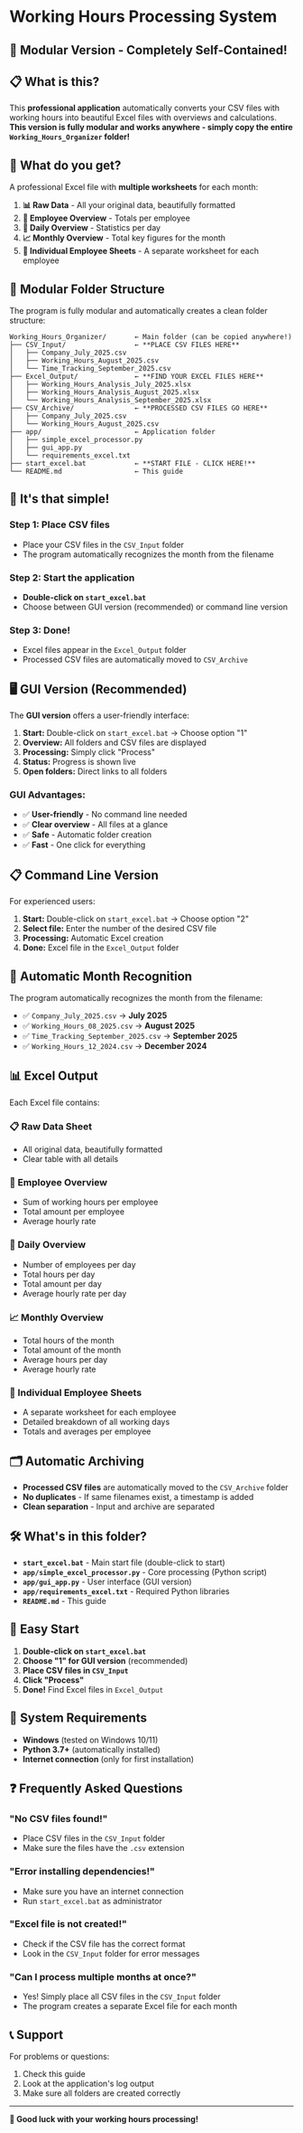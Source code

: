 # Working Hours Processing System
## 🚀 Modular Version - Completely Self-Contained!

## 📋 What is this?

This **professional application** automatically converts your CSV files with working hours into beautiful Excel files with overviews and calculations. **This version is fully modular and works anywhere - simply copy the entire `Working_Hours_Organizer` folder!**

## 🎯 What do you get?

A professional Excel file with **multiple worksheets** for each month:

1. **📊 Raw Data** - All your original data, beautifully formatted
2. **👥 Employee Overview** - Totals per employee
3. **📅 Daily Overview** - Statistics per day
4. **📈 Monthly Overview** - Total key figures for the month
5. **👤 Individual Employee Sheets** - A separate worksheet for each employee

## 📁 Modular Folder Structure

The program is fully modular and automatically creates a clean folder structure:

```
Working_Hours_Organizer/       ← Main folder (can be copied anywhere!)
├── CSV_Input/                 ← **PLACE CSV FILES HERE**
│   ├── Company_July_2025.csv
│   ├── Working_Hours_August_2025.csv
│   └── Time_Tracking_September_2025.csv
├── Excel_Output/              ← **FIND YOUR EXCEL FILES HERE**
│   ├── Working_Hours_Analysis_July_2025.xlsx
│   ├── Working_Hours_Analysis_August_2025.xlsx
│   └── Working_Hours_Analysis_September_2025.xlsx
├── CSV_Archive/               ← **PROCESSED CSV FILES GO HERE**
│   ├── Company_July_2025.csv
│   └── Working_Hours_August_2025.csv
├── app/                       ← Application folder
│   ├── simple_excel_processor.py
│   ├── gui_app.py
│   └── requirements_excel.txt
├── start_excel.bat            ← **START FILE - CLICK HERE!**
└── README.md                  ← This guide
```

## 🚀 It's that simple!

### **Step 1: Place CSV files**
- Place your CSV files in the `CSV_Input` folder
- The program automatically recognizes the month from the filename

### **Step 2: Start the application**
- **Double-click on `start_excel.bat`**
- Choose between GUI version (recommended) or command line version

### **Step 3: Done!**
- Excel files appear in the `Excel_Output` folder
- Processed CSV files are automatically moved to `CSV_Archive`

## 🖥️ GUI Version (Recommended)

The **GUI version** offers a user-friendly interface:

1. **Start:** Double-click on `start_excel.bat` → Choose option "1"
2. **Overview:** All folders and CSV files are displayed
3. **Processing:** Simply click "Process"
4. **Status:** Progress is shown live
5. **Open folders:** Direct links to all folders

### **GUI Advantages:**
- ✅ **User-friendly** - No command line needed
- ✅ **Clear overview** - All files at a glance
- ✅ **Safe** - Automatic folder creation
- ✅ **Fast** - One click for everything

## 📋 Command Line Version

For experienced users:

1. **Start:** Double-click on `start_excel.bat` → Choose option "2"
2. **Select file:** Enter the number of the desired CSV file
3. **Processing:** Automatic Excel creation
4. **Done:** Excel file in the `Excel_Output` folder

## 🔧 Automatic Month Recognition

The program automatically recognizes the month from the filename:

- ✅ `Company_July_2025.csv` → **July 2025**
- ✅ `Working_Hours_08_2025.csv` → **August 2025**
- ✅ `Time_Tracking_September_2025.csv` → **September 2025**
- ✅ `Working_Hours_12_2024.csv` → **December 2024**

## 📊 Excel Output

Each Excel file contains:

### **📋 Raw Data Sheet**
- All original data, beautifully formatted
- Clear table with all details

### **👥 Employee Overview**
- Sum of working hours per employee
- Total amount per employee
- Average hourly rate

### **📅 Daily Overview**
- Number of employees per day
- Total hours per day
- Total amount per day
- Average hourly rate per day

### **📈 Monthly Overview**
- Total hours of the month
- Total amount of the month
- Average hours per day
- Average hourly rate

### **👤 Individual Employee Sheets**
- A separate worksheet for each employee
- Detailed breakdown of all working days
- Totals and averages per employee

## 🗂️ Automatic Archiving

- **Processed CSV files** are automatically moved to the `CSV_Archive` folder
- **No duplicates** - If same filenames exist, a timestamp is added
- **Clean separation** - Input and archive are separated

## 🛠️ What's in this folder?

- **`start_excel.bat`** - Main start file (double-click to start)
- **`app/simple_excel_processor.py`** - Core processing (Python script)
- **`app/gui_app.py`** - User interface (GUI version)
- **`app/requirements_excel.txt`** - Required Python libraries
- **`README.md`** - This guide

## 🚀 Easy Start

1. **Double-click on `start_excel.bat`**
2. **Choose "1" for GUI version** (recommended)
3. **Place CSV files in `CSV_Input`**
4. **Click "Process"**
5. **Done!** Find Excel files in `Excel_Output`

## 🔧 System Requirements

- **Windows** (tested on Windows 10/11)
- **Python 3.7+** (automatically installed)
- **Internet connection** (only for first installation)

## ❓ Frequently Asked Questions

### **"No CSV files found!"**
- Place CSV files in the `CSV_Input` folder
- Make sure the files have the `.csv` extension

### **"Error installing dependencies!"**
- Make sure you have an internet connection
- Run `start_excel.bat` as administrator

### **"Excel file is not created!"**
- Check if the CSV file has the correct format
- Look in the `CSV_Input` folder for error messages

### **"Can I process multiple months at once?"**
- Yes! Simply place all CSV files in the `CSV_Input` folder
- The program creates a separate Excel file for each month

## 📞 Support

For problems or questions:
1. Check this guide
2. Look at the application's log output
3. Make sure all folders are created correctly

---

**🎉 Good luck with your working hours processing!**
